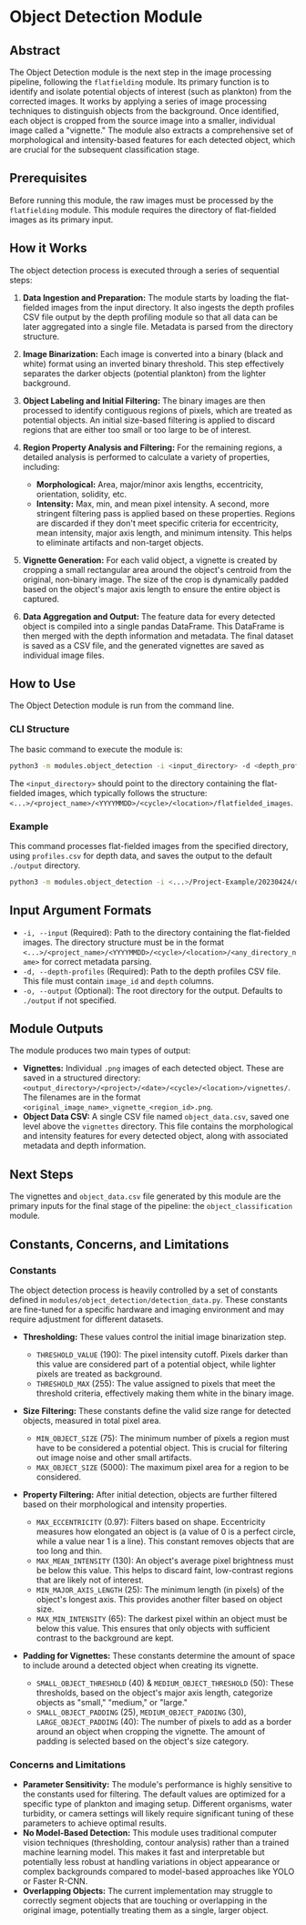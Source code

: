 # Object Detection Module

## Abstract

The Object Detection module is the next step in the image processing pipeline, following the `flatfielding` module. Its primary function is to identify and isolate potential objects of interest (such as plankton) from the corrected images. It works by applying a series of image processing techniques to distinguish objects from the background. Once identified, each object is cropped from the source image into a smaller, individual image called a "vignette." The module also extracts a comprehensive set of morphological and intensity-based features for each detected object, which are crucial for the subsequent classification stage.

## Prerequisites

Before running this module, the raw images must be processed by the `flatfielding` module. This module requires the directory of flat-fielded images as its primary input.

## How it Works

The object detection process is executed through a series of sequential steps:

1.  **Data Ingestion and Preparation:** The module starts by loading the flat-fielded images from the input directory. It also ingests the depth profiles CSV file output by the depth profiling module so that all data can be later aggregated into a single file. Metadata is parsed from the directory structure.

2.  **Image Binarization:** Each image is converted into a binary (black and white) format using an inverted binary threshold. This step effectively separates the darker objects (potential plankton) from the lighter background.

3.  **Object Labeling and Initial Filtering:** The binary images are then processed to identify contiguous regions of pixels, which are treated as potential objects. An initial size-based filtering is applied to discard regions that are either too small or too large to be of interest.

4.  **Region Property Analysis and Filtering:** For the remaining regions, a detailed analysis is performed to calculate a variety of properties, including:
    *   **Morphological:** Area, major/minor axis lengths, eccentricity, orientation, solidity, etc.
    *   **Intensity:** Max, min, and mean pixel intensity.
    A second, more stringent filtering pass is applied based on these properties. Regions are discarded if they don't meet specific criteria for eccentricity, mean intensity, major axis length, and minimum intensity. This helps to eliminate artifacts and non-target objects.

5.  **Vignette Generation:** For each valid object, a vignette is created by cropping a small rectangular area around the object's centroid from the original, non-binary image. The size of the crop is dynamically padded based on the object's major axis length to ensure the entire object is captured.

6.  **Data Aggregation and Output:** The feature data for every detected object is compiled into a single pandas DataFrame. This DataFrame is then merged with the depth information and metadata. The final dataset is saved as a CSV file, and the generated vignettes are saved as individual image files.

## How to Use

The Object Detection module is run from the command line.

### CLI Structure

The basic command to execute the module is:

```bash
python3 -m modules.object_detection -i <input_directory> -d <depth_profiles_csv> -o <output_directory>
```

The `<input_directory>` should point to the directory containing the flat-fielded images, which typically follows the structure: `<...>/<project_name>/<YYYYMMDD>/<cycle>/<location>/flatfielded_images`.

### Example

This command processes flat-fielded images from the specified directory, using `profiles.csv` for depth data, and saves the output to the default `./output` directory.

```bash
python3 -m modules.object_detection -i <...>/Project-Example/20230424/day/E07-01/flatfielded_images -d ./profiles.csv
```

## Input Argument Formats

-   `-i, --input` (Required): Path to the directory containing the flat-fielded images. The directory structure must be in the format `<...>/<project_name>/<YYYYMMDD>/<cycle>/<location>/<any_directory_name>` for correct metadata parsing.
-   `-d, --depth-profiles` (Required): Path to the depth profiles CSV file. This file must contain `image_id` and `depth` columns.
-   `-o, --output` (Optional): The root directory for the output. Defaults to `./output` if not specified.

## Module Outputs

The module produces two main types of output:

-   **Vignettes:** Individual `.png` images of each detected object. These are saved in a structured directory: `<output_directory>/<project>/<date>/<cycle>/<location>/vignettes/`. The filenames are in the format `<original_image_name>_vignette_<region_id>.png`.
-   **Object Data CSV:** A single CSV file named `object_data.csv`, saved one level above the `vignettes` directory. This file contains the morphological and intensity features for every detected object, along with associated metadata and depth information.

## Next Steps

The vignettes and `object_data.csv` file generated by this module are the primary inputs for the final stage of the pipeline: the `object_classification` module.

## Constants, Concerns, and Limitations

### Constants

The object detection process is heavily controlled by a set of constants defined in `modules/object_detection/detection_data.py`. These constants are fine-tuned for a specific hardware and imaging environment and may require adjustment for different datasets.

-   **Thresholding:** These values control the initial image binarization step.
    -   `THRESHOLD_VALUE` (190): The pixel intensity cutoff. Pixels darker than this value are considered part of a potential object, while lighter pixels are treated as background.
    -   `THRESHOLD_MAX` (255): The value assigned to pixels that meet the threshold criteria, effectively making them white in the binary image.

-   **Size Filtering:** These constants define the valid size range for detected objects, measured in total pixel area.
    -   `MIN_OBJECT_SIZE` (75): The minimum number of pixels a region must have to be considered a potential object. This is crucial for filtering out image noise and other small artifacts.
    -   `MAX_OBJECT_SIZE` (5000): The maximum pixel area for a region to be considered.

-   **Property Filtering:** After initial detection, objects are further filtered based on their morphological and intensity properties.
    -   `MAX_ECCENTRICITY` (0.97): Filters based on shape. Eccentricity measures how elongated an object is (a value of 0 is a perfect circle, while a value near 1 is a line). This constant removes objects that are too long and thin.
    -   `MAX_MEAN_INTENSITY` (130): An object's average pixel brightness must be below this value. This helps to discard faint, low-contrast regions that are likely not of interest.
    -   `MIN_MAJOR_AXIS_LENGTH` (25): The minimum length (in pixels) of the object's longest axis. This provides another filter based on object size.
    -   `MAX_MIN_INTENSITY` (65): The darkest pixel within an object must be below this value. This ensures that only objects with sufficient contrast to the background are kept.

-   **Padding for Vignettes:** These constants determine the amount of space to include around a detected object when creating its vignette.
    -   `SMALL_OBJECT_THRESHOLD` (40) & `MEDIUM_OBJECT_THRESHOLD` (50): These thresholds, based on the object's major axis length, categorize objects as "small," "medium," or "large."
    -   `SMALL_OBJECT_PADDING` (25), `MEDIUM_OBJECT_PADDING` (30), `LARGE_OBJECT_PADDING` (40): The number of pixels to add as a border around an object when cropping the vignette. The amount of padding is selected based on the object's size category.

### Concerns and Limitations

-   **Parameter Sensitivity:** The module's performance is highly sensitive to the constants used for filtering. The default values are optimized for a specific type of plankton and imaging setup. Different organisms, water turbidity, or camera settings will likely require significant tuning of these parameters to achieve optimal results.
-   **No Model-Based Detection:** This module uses traditional computer vision techniques (thresholding, contour analysis) rather than a trained machine learning model. This makes it fast and interpretable but potentially less robust at handling variations in object appearance or complex backgrounds compared to model-based approaches like YOLO or Faster R-CNN.
-   **Overlapping Objects:** The current implementation may struggle to correctly segment objects that are touching or overlapping in the original image, potentially treating them as a single, larger object.
